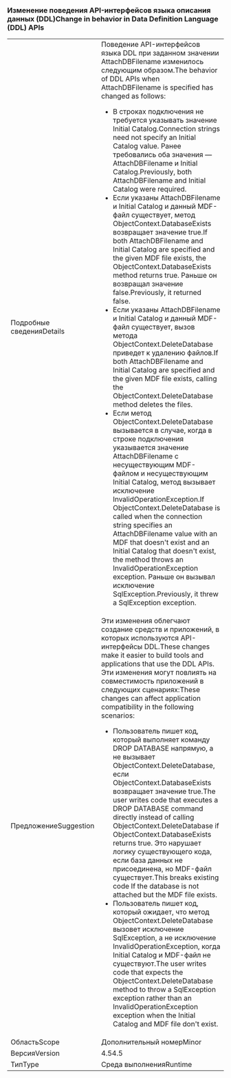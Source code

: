 ### <a name="change-in-behavior-in-data-definition-language-ddl-apis"></a><span data-ttu-id="0d636-101">Изменение поведения API-интерфейсов языка описания данных (DDL)</span><span class="sxs-lookup"><span data-stu-id="0d636-101">Change in behavior in Data Definition Language (DDL) APIs</span></span>

|   |   |
|---|---|
|<span data-ttu-id="0d636-102">Подробные сведения</span><span class="sxs-lookup"><span data-stu-id="0d636-102">Details</span></span>|<span data-ttu-id="0d636-103">Поведение API-интерфейсов языка DDL при заданном значении AttachDBFilename изменилось следующим образом.</span><span class="sxs-lookup"><span data-stu-id="0d636-103">The behavior of DDL APIs when AttachDBFilename is specified has changed as follows:</span></span><ul><li><span data-ttu-id="0d636-104">В строках подключения не требуется указывать значение Initial Catalog.</span><span class="sxs-lookup"><span data-stu-id="0d636-104">Connection strings need not specify an Initial Catalog value.</span></span> <span data-ttu-id="0d636-105">Ранее требовались оба значения — AttachDBFilename и Initial Catalog.</span><span class="sxs-lookup"><span data-stu-id="0d636-105">Previously, both AttachDBFilename and Initial Catalog were required.</span></span></li><li><span data-ttu-id="0d636-106">Если указаны AttachDBFilename и Initial Catalog и данный MDF-файл существует, метод ObjectContext.DatabaseExists возвращает значение true.</span><span class="sxs-lookup"><span data-stu-id="0d636-106">If both AttachDBFilename and Initial Catalog are specified and the given MDF file exists, the ObjectContext.DatabaseExists method returns true.</span></span> <span data-ttu-id="0d636-107">Раньше он возвращал значение false.</span><span class="sxs-lookup"><span data-stu-id="0d636-107">Previously, it returned false.</span></span></li><li><span data-ttu-id="0d636-108">Если указаны AttachDBFilename и Initial Catalog и данный MDF-файл существует, вызов метода ObjectContext.DeleteDatabase приведет к удалению файлов.</span><span class="sxs-lookup"><span data-stu-id="0d636-108">If both AttachDBFilename and Initial Catalog are specified and the given MDF file exists, calling the ObjectContext.DeleteDatabase method deletes the files.</span></span></li><li><span data-ttu-id="0d636-109">Если метод ObjectContext.DeleteDatabase вызывается в случае, когда в строке подключения указывается значение AttachDBFilename с несуществующим MDF-файлом и несуществующим Initial Catalog, метод вызывает исключение InvalidOperationException.</span><span class="sxs-lookup"><span data-stu-id="0d636-109">If ObjectContext.DeleteDatabase is called when the connection string specifies an AttachDBFilename value with an MDF that doesn't exist and an Initial Catalog that doesn't exist, the method throws an InvalidOperationException exception.</span></span> <span data-ttu-id="0d636-110">Раньше он вызывал исключение SqlException.</span><span class="sxs-lookup"><span data-stu-id="0d636-110">Previously, it threw a SqlException exception.</span></span></li></ul>|
|<span data-ttu-id="0d636-111">Предложение</span><span class="sxs-lookup"><span data-stu-id="0d636-111">Suggestion</span></span>|<span data-ttu-id="0d636-112">Эти изменения облегчают создание средств и приложений, в которых используются API-интерфейсы DDL.</span><span class="sxs-lookup"><span data-stu-id="0d636-112">These changes make it easier to build tools and applications that use the DDL APIs.</span></span> <span data-ttu-id="0d636-113">Эти изменения могут повлиять на совместимость приложений в следующих сценариях:</span><span class="sxs-lookup"><span data-stu-id="0d636-113">These changes can affect application compatibility in the following scenarios:</span></span><ul><li><span data-ttu-id="0d636-114">Пользователь пишет код, который выполняет команду DROP DATABASE напрямую, а не вызывает ObjectContext.DeleteDatabase, если ObjectContext.DatabaseExists возвращает значение true.</span><span class="sxs-lookup"><span data-stu-id="0d636-114">The user writes code that executes a DROP DATABASE command directly instead of calling ObjectContext.DeleteDatabase if ObjectContext.DatabaseExists returns true.</span></span> <span data-ttu-id="0d636-115">Это нарушает логику существующего кода, если база данных не присоединена, но MDF-файл существует.</span><span class="sxs-lookup"><span data-stu-id="0d636-115">This breaks existing code If the database is not attached but the MDF file exists.</span></span></li><li><span data-ttu-id="0d636-116">Пользователь пишет код, который ожидает, что метод ObjectContext.DeleteDatabase вызовет исключение SqlException, а не исключение InvalidOperationException, когда Initial Catalog и MDF-файл не существуют.</span><span class="sxs-lookup"><span data-stu-id="0d636-116">The user writes code that expects the ObjectContext.DeleteDatabase method to throw a SqlException exception rather than an InvalidOperationException exception when the Initial Catalog and MDF file don't exist.</span></span></li></ul>|
|<span data-ttu-id="0d636-117">Область</span><span class="sxs-lookup"><span data-stu-id="0d636-117">Scope</span></span>|<span data-ttu-id="0d636-118">Дополнительный номер</span><span class="sxs-lookup"><span data-stu-id="0d636-118">Minor</span></span>|
|<span data-ttu-id="0d636-119">Версия</span><span class="sxs-lookup"><span data-stu-id="0d636-119">Version</span></span>|<span data-ttu-id="0d636-120">4.5</span><span class="sxs-lookup"><span data-stu-id="0d636-120">4.5</span></span>|
|<span data-ttu-id="0d636-121">Тип</span><span class="sxs-lookup"><span data-stu-id="0d636-121">Type</span></span>|<span data-ttu-id="0d636-122">Среда выполнения</span><span class="sxs-lookup"><span data-stu-id="0d636-122">Runtime</span></span>|

